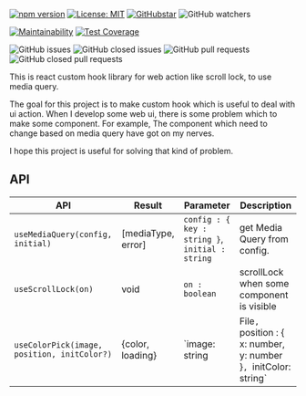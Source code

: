 [![npm version](https://badge.fury.io/js/%40connect-dot%2Fui-hooks.svg)](https://badge.fury.io/js/%40connect-dot%2Fui-hooks)
[![License: MIT](https://img.shields.io/badge/License-MIT-yellow.svg)](https://opensource.org/licenses/MIT)
[![GitHubstar](https://img.shields.io/github/stars/connect-dot/ui-hooks?style=social)]()
![GitHub watchers](https://img.shields.io/github/watchers/connect-dot/ui-hooks?style=social)

[![Maintainability](https://api.codeclimate.com/v1/badges/5efcfb6a2ac1dcceb7c7/maintainability)](https://codeclimate.com/github/connect-dot/ui-hooks/maintainability)
[![Test Coverage](https://api.codeclimate.com/v1/badges/5efcfb6a2ac1dcceb7c7/test_coverage)](https://codeclimate.com/github/connect-dot/ui-hooks/test_coverage)


![GitHub issues](https://img.shields.io/github/issues/connect-dot/ui-hooks?color=success)
![GitHub closed issues](https://img.shields.io/github/issues-closed/connect-dot/ui-hooks?color=critical)
![GitHub pull requests](https://img.shields.io/github/issues-pr-raw/connect-dot/ui-hooks?color=success)
![GitHub closed pull requests](https://img.shields.io/github/issues-pr-closed-raw/connect-dot/ui-hooks?color=critical)

This is react custom hook library for web action like scroll lock, to use media query.

The goal for this project is to make custom hook which is useful to deal with ui action. When I develop some web ui, there is some problem which to make some component. For example, The component which need to change based on media query have got on my nerves.

I hope this project is useful for solving that kind of problem.

## API

| API                                         | Result             | Parameter                                                                          | Description                               |
| ------------------------------------------- | ------------------ | ---------------------------------------------------------------------------------- | ----------------------------------------- |
| `useMediaQuery(config, initial)`            | [mediaType, error] | `config : { key : string }`, `initial : string`                                    | get Media Query from config.              |
| `useScrollLock(on)`                         | void               | `on : boolean`                                                                     | scrollLock when some component is visible |
| `useColorPick(image, position, initColor?)` | {color, loading}   | `image: string | File`, `position : { x: number, y: number }`, `initColor: string` | hook for color pick from image            |
